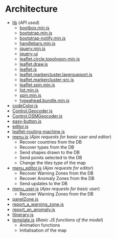 # Architecture
* [lib](lib) (*API used*)
  * [bootbox.min.js](lib/bootbox.min.js)
  * [bootstrap.min.js](lib/bootstrap.min.js)
  * [bootstrap-notify.min.js](lib/bootstrap-notify.min.js)
  * [handlebars.min.js](lib/handlebars.min.js)
  * [jquery.min.js](lib/jquery.min.js)
  * [jquery-ui](lib/jquery-ui.js)
  * [leaflet.circle.topolygon-min.js](lib/leaflet.circle.topolygon-min.js)
  * [leaflet.draw.js](lib/leaflet.draw.js)
  * [leaflet.js](lib/leaflet.js)
  * [leaflet.markercluster.layersupport.js](lib/leaflet.markercluster.layersupport.js)
  * [leaflet.markercluster-src.js](lib/leaflet.markercluster-src.js)
  * [leaflet.spin.min.js](lib/leaflet.spin.min.js)
  * [list.min.js](lib/list.min.js)
  * [spin.min.js](lib/spin.min.js)
  * [typeahead.bundle.min.js](lib/typeahead.bundle.min.js)
* [codeColor.js](codeColor.js)
* [Control.Geocoder.js](Control.Geocoder.js)
* [Control.OSMGeocoder.js](Control.OSMGeocoder.js)
* [easy-button.js](easy-button.js)
* [editor.js](editor.js)
* [leaflet-routing-machine.js](leaflet-routing-machine.js)
* [menu.js](menu.js) (*Ajax requests for basic user and editor*)
  * Recover countries from the DB
  * Recover types from the DB
  * Send shapes drawn to the DB
  * Send points selected to the DB
  * Change the tiles type of the map
* [menu_editor.js](menu_editor.js) (*Ajax requests for editor*)
  * Recover Warning Zones from the DB
  * Recover Anomaly Zones from the DB
  * Send updates to the DB
* [menu_user.js](menu_user.js) (*Ajax requests for basic user*)
  * Recover Warning Zones from the DB
* [panelZone.js](panelZone.js)
* [report_a_warning_zone.js](report_a_warning_zone.js)
* [report_an_anomaly.js](report_an_anomaly.js)
* [Itinerary.js](Itinerary.js)
* [template.js](template.js) (*Basic JS functions of the model*)
  * Animation functions
  * Initialisation of the map

